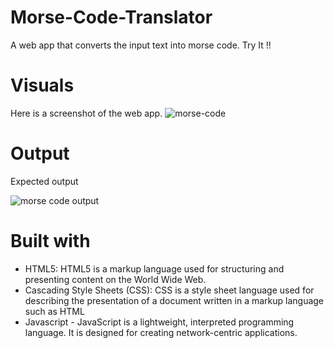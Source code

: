 # Morse-Code-Translator
A web app that converts the input text into morse code. Try It !!

# Visuals
Here is a screenshot of the web app.
![morse-code](https://user-images.githubusercontent.com/110531126/195546995-3cc97495-9efa-413a-9cb4-c7b260495cdc.jpg)


# Output
Expected output

![morse code output](https://user-images.githubusercontent.com/110531126/195547056-43f931ec-3d11-4396-99a4-ef1b683bca91.jpg)

# Built with
- HTML5: HTML5 is a markup language used for structuring and presenting content on the World Wide Web.
- Cascading Style Sheets (CSS): CSS is a style sheet language used for describing the presentation of a document written in a markup language such as HTML
- Javascript - JavaScript is a lightweight, interpreted programming language. It is designed for creating network-centric applications.
